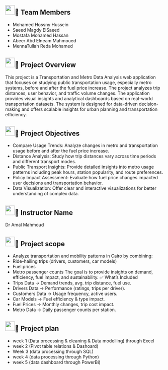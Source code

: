## <img src="https://media.giphy.com/media/iY8CRBdQXODJSCERIr/giphy.gif" width="30px">👥 Team Members
- Mohamed Hossny Hussein
- Saeed Magdy ElSaeed
- Mostafa Mohamed Hassan
- Abeer Abd Elneam Mahmoued
- MennaTullah Reda Mohamed


## <img src="https://media.giphy.com/media/iY8CRBdQXODJSCERIr/giphy.gif" width="30px">📌 Project Overview

This project is a Transportation and Metro Data Analysis web application that focuses on studying public transportation usage, especially metro systems, before and after the fuel price increase. The project analyzes trip distances, user behavior, and traffic volume changes.
The application provides visual insights and analytical dashboards based on real-world transportation datasets. The system is designed for data-driven decision-making and offers scalable insights for urban planning and transportation efficiency.

## <img src="https://media.giphy.com/media/iY8CRBdQXODJSCERIr/giphy.gif" width="30px">🎯 Project Objectives

- Compare Usage Trends: Analyze changes in metro and transportation usage before and after the fuel price increase.
- Distance Analysis: Study how trip distances vary across time periods and different transport modes.
- Public Transport Insights: Provide detailed insights into metro usage patterns including peak hours, station popularity, and route preferences.
- Policy Impact Assessment: Evaluate how fuel price changes impacted user decisions and transportation behavior.
- Data Visualization: Offer clear and interactive visualizations for better understanding of complex data.

## <img src="https://media.giphy.com/media/iY8CRBdQXODJSCERIr/giphy.gif" width="30px">🎯 Instructor Name

Dr Amal Mahmoud

## <img src="https://media.giphy.com/media/iY8CRBdQXODJSCERIr/giphy.gif" width="30px">🎯 Project scope

- Analyze transportation and mobility patterns in Cairo by combining:
- Ride-hailing trips (drivers, customers, car models)
- Fuel prices
- Metro passenger counts
The goal is to provide insights on demand, efficiency, fuel impact, and sustainability.
✅ What’s Included
- Trips Data → Demand trends, avg. trip distance, fuel use.
- Drivers Data → Performance (ratings, trips per driver).
- Customers Data → Usage frequency, active users.
- Car Models → Fuel efficiency & type impact.
- Fuel Prices → Monthly changes, trip cost impact.
- Metro Data → Daily passenger counts per station.

## <img src="https://media.giphy.com/media/iY8CRBdQXODJSCERIr/giphy.gif" width="30px">🎯 Project plan
- week 1 (Data processing & cleaning & Data modelling) through Excel
- week 2 (Pivot table relations & Dashoard)
- Week 3 (data processing through SQL)
- week 4 (data processing through Python)
- week 5 (data dashboard through PowerBi)



